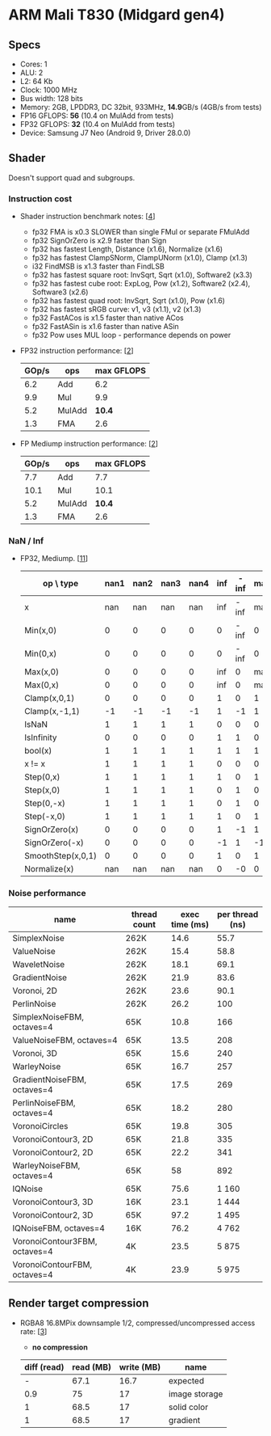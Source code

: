 
# ARM Mali T830 (Midgard gen4)

## Specs

* Cores: 1
* ALU: 2
* L2: 64 Kb
* Clock: 1000 MHz
* Bus width: 128 bits
* Memory: 2GB, LPDDR3, DC 32bit, 933MHz, **14.9**GB/s (4GB/s from tests)
* FP16 GFLOPS: **56** (10.4 on MulAdd from tests)
* FP32 GFLOPS: **32** (10.4 on MulAdd from tests)
* Device: Samsung J7 Neo (Android 9, Driver 28.0.0)

## Shader

Doesn't support quad and subgroups.

### Instruction cost

* Shader instruction benchmark notes: [[4](../GPU_Benchmarks.md#4-Shader-instruction-benchmark)]
	- fp32 FMA is x0.3 SLOWER than single FMul or separate FMulAdd
	- fp32 SignOrZero is x2.9 faster than Sign
	- fp32 has fastest Length,  Distance (x1.6),  Normalize (x1.6)
	- fp32 has fastest ClampSNorm,  ClampUNorm (x1.0),  Clamp (x1.3)
	- i32 FindMSB is x1.3 faster than FindLSB
	- fp32 has fastest square root: InvSqrt,  Sqrt (x1.0),  Software2 (x3.3)
	- fp32 has fastest cube root: ExpLog,  Pow (x1.2),  Software2 (x2.4),  Software3 (x2.6)
	- fp32 has fastest quad root: InvSqrt,  Sqrt (x1.0), Pow (x1.6)
	- fp32 has fastest sRGB curve: v1,  v3 (x1.1),  v2 (x1.3)
	- fp32 FastACos is x1.5 faster than native ACos
	- fp32 FastASin is x1.6 faster than native ASin
	- fp32 Pow uses MUL loop - performance depends on power

* FP32 instruction performance: [[2](../GPU_Benchmarks.md#2-fp32-instruction-performance)]

	| GOp/s | ops | max GFLOPS |
	|---|---|---|
	| 6.2 | Add    | 6.2      |
	| 9.9 | Mul    | 9.9      |
	| 5.2 | MulAdd | **10.4** |
	| 1.3 | FMA    | 2.6      |
	
* FP Mediump instruction performance: [[2](../GPU_Benchmarks.md#2-fp32-instruction-performance)]

	| GOp/s | ops | max GFLOPS |
	|---|---|---|
	| 7.7  | Add    | 7.7  |
	| 10.1 | Mul    | 10.1 |
	| 5.2  | MulAdd | **10.4** |
	| 1.3  | FMA    | 2.6  |


### NaN / Inf

* FP32, Mediump. [[11](../GPU_Benchmarks.md#11-NaN)]

	| op \ type | nan1 | nan2 | nan3 | nan4 | inf | -inf | max | -max |
	|---|---|---|---|---|---|---|---|---|
	| x | nan | nan | nan | nan | inf | -inf | max | -max |
	| Min(x,0) | 0 | 0 | 0 | 0 | 0 | -inf | 0 | -max |
	| Min(0,x) | 0 | 0 | 0 | 0 | 0 | -inf | 0 | -max |
	| Max(x,0) | 0 | 0 | 0 | 0 | inf | 0 | max | 0 |
	| Max(0,x) | 0 | 0 | 0 | 0 | inf | 0 | max | 0 |
	| Clamp(x,0,1) | 0 | 0 | 0 | 0 | 1 | 0 | 1 | 0 |
	| Clamp(x,-1,1) | -1 | -1 | -1 | -1 | 1 | -1 | 1 | -1 |
	| IsNaN | 1 | 1 | 1 | 1 | 0 | 0 | 0 | 0 |
	| IsInfinity | 0 | 0 | 0 | 0 | 1 | 1 | 0 | 0 |
	| bool(x) | 1 | 1 | 1 | 1 | 1 | 1 | 1 | 1 |
	| x != x | 1 | 1 | 1 | 1 | 0 | 0 | 0 | 0 |
	| Step(0,x) | 1 | 1 | 1 | 1 | 1 | 0 | 1 | 0 |
	| Step(x,0) | 1 | 1 | 1 | 1 | 0 | 1 | 0 | 1 |
	| Step(0,-x) | 1 | 1 | 1 | 1 | 0 | 1 | 0 | 1 |
	| Step(-x,0) | 1 | 1 | 1 | 1 | 1 | 0 | 1 | 0 |
	| SignOrZero(x) | 0 | 0 | 0 | 0 | 1 | -1 | 1 | -1 |
	| SignOrZero(-x) | 0 | 0 | 0 | 0 | -1 | 1 | -1 | 1 |
	| SmoothStep(x,0,1) | 0 | 0 | 0 | 0 | 1 | 0 | 1 | 0 |
	| Normalize(x) | nan | nan | nan | nan | 0 | -0 | 0 | -0 |

### Noise performance

| name | thread count | exec time (ms) | per thread (ns) |
|---|---|---|---|
| SimplexNoise                  | 262K | 14.6 |   55.7 |
| ValueNoise                    | 262K | 15.4 |   58.8 |
| WaveletNoise                  | 262K | 18.1 |   69.1 |
| GradientNoise                 | 262K | 21.9 |   83.6 |
| Voronoi, 2D                   | 262K | 23.6 |   90.1 |
| PerlinNoise                   | 262K | 26.2 |  100   |
| SimplexNoiseFBM, octaves=4    | 65K  | 10.8 |  166   |
| ValueNoiseFBM, octaves=4      | 65K  | 13.5 |  208   |
| Voronoi, 3D                   | 65K  | 15.6 |  240   |
| WarleyNoise                   | 65K  | 16.7 |  257   |
| GradientNoiseFBM, octaves=4   | 65K  | 17.5 |  269   |
| PerlinNoiseFBM, octaves=4     | 65K  | 18.2 |  280   |
| VoronoiCircles                | 65K  | 19.8 |  305   |
| VoronoiContour3, 2D           | 65K  | 21.8 |  335   |
| VoronoiContour2, 2D           | 65K  | 22.2 |  341   |
| WarleyNoiseFBM, octaves=4     | 65K  | 58   |  892   |
| IQNoise                       | 65K  | 75.6 | 1 160  |
| VoronoiContour3, 3D           | 16K  | 23.1 | 1 444  |
| VoronoiContour2, 3D           | 65K  | 97.2 | 1 495  |
| IQNoiseFBM, octaves=4         | 16K  | 76.2 | 4 762  |
| VoronoiContour3FBM, octaves=4 | 4K   | 23.5 | 5 875  |
| VoronoiContourFBM, octaves=4  | 4K   | 23.9 | 5 975  |


## Render target compression

* RGBA8 16.8MPix downsample 1/2, compressed/uncompressed access rate: [[3](../GPU_Benchmarks.md#3-Render-target-compression)]
	- **no compression**

	| diff (read) | read (MB) | write (MB) | name |
	|---|---|---|---|
	| -   | 67.1 | 16.7 | expected |
	| 0.9 | 75   | 17   | image storage |
	| 1   | 68.5 | 17   | solid color |
	| 1   | 68.5 | 17   | gradient |


